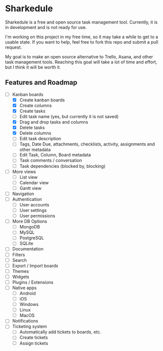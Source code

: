 # Sharkedule

Sharkedule is a free and open source task management tool. Currently, it is in development and is not ready for use.

I'm working on this project in my free time, so it may take a while to get to a usable state. If you want to help, feel
free to fork this repo and submit a pull request.

My goal is to make an open source alternative to Trello, Asana, and other task management tools. Reaching this goal will
take a lot of time and effort, but I think it will be worth it.

## Features and Roadmap

- [ ] Kanban boards
    - [x] Create kanban boards
    - [x] Create columns
    - [x] Create tasks
    - [ ] Edit task name (yes, but currently it is not saved)
    - [x] Drag and drop tasks and columns
    - [x] Delete tasks
    - [x] Delete columns
    - [ ] Edit task description
    - [ ] Tags, Date Due, attachments, checklists, activity, assignments and other metadata
    - [ ] Edit Task, Column, Board metadata
    - [ ] Task comments / conversation
    - [ ] Task dependencies (blocked by, blocking)
- [ ] More views
    - [ ] List view
    - [ ] Calendar view
    - [ ] Gantt view
- [ ] Navigation
- [ ] Authentication
    - [ ] User accounts
    - [ ] User settings
    - [ ] User permissions
- [ ] More DB Options
    - [ ] MongoDB
    - [ ] MySQL
    - [ ] PostgreSQL
    - [ ] SQLite
- [ ] Documentation
- [ ] Filters
- [ ] Search
- [ ] Export / Import boards
- [ ] Themes
- [ ] Widgets
- [ ] Plugins / Extensions
- [ ] Native apps
    - [ ] Android
    - [ ] iOS
    - [ ] Windows
    - [ ] Linux
    - [ ] MacOS
- [ ] Notifications
- [ ] Ticketing system
    - [ ] Automatically add tickets to boards, etc.
    - [ ] Create tickets
    - [ ] Assign tickets
